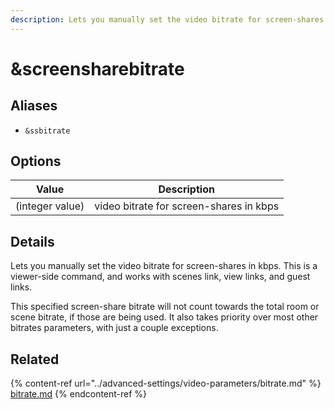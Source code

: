 ```yaml
---
description: Lets you manually set the video bitrate for screen-shares
---
```


# \&screensharebitrate

## Aliases

* `&ssbitrate`

## Options

| Value           | Description                             |
| --------------- | --------------------------------------- |
| (integer value) | video bitrate for screen-shares in kbps |

## Details

Lets you manually set the video bitrate for screen-shares in kbps. This is a viewer-side command, and works with scenes link, view links, and guest links.

This specified screen-share bitrate will not count towards the total room or scene bitrate, if those are being used. It also takes priority over most other bitrates parameters, with just a couple exceptions.

## Related

{% content-ref url="../advanced-settings/video-parameters/bitrate.md" %}
[bitrate.md](../advanced-settings/video-parameters/bitrate.md)
{% endcontent-ref %}
